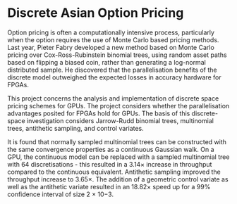 # Discrete Asian Option Pricing

Option pricing is often a computationally intensive process, particularly when the option requires the use of Monte Carlo based pricing methods. Last year, Pieter Fabry developed a new method based on Monte Carlo pricing over Cox-Ross-Rubinstein binomial trees, using random asset paths based on flipping a biased coin, rather than generating a log-normal distributed sample. He discovered that the parallelisation benefits of the discrete model outweighed the expected losses in accuracy hardware for FPGAs.

This project concerns the analysis and implementation of discrete space pricing schemes for GPUs. The project considers whether the parallelisation advantages posited for FPGAs hold for GPUs. The basis of this discrete-space investigation considers Jarrow-Rudd binomial trees, multinomial trees, antithetic sampling, and control variates.

It is found that normally sampled multinomial trees can be constructed with the same convergence properties as a continuous Gaussian walk. On a GPU, the continuous model can be replaced with a sampled multinomial tree with 64 discretisations - this resulted in a 3.14× increase in throughput compared to the continuous equivalent. Antithetic sampling improved the throughput increase to 3.65×. The addition of a geometric control variate as well as the antithetic variate resulted in an 18.82× speed up for a 99% confidence interval of size 2 × 10−3.
